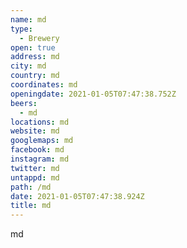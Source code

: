 ```yaml
---
name: md
type:
  - Brewery
open: true
address: md
city: md
country: md
coordinates: md
openingdate: 2021-01-05T07:47:38.752Z
beers:
  - md
locations: md
website: md
googlemaps: md
facebook: md
instagram: md
twitter: md
untappd: md
path: /md
date: 2021-01-05T07:47:38.924Z
title: md
---
```

md